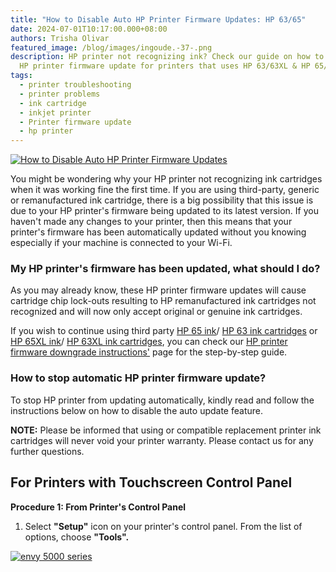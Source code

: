 ```yaml
---
title: "How to Disable Auto HP Printer Firmware Updates: HP 63/65"
date: 2024-07-01T10:17:00.000+08:00
authors: Trisha Olivar
featured_image: /blog/images/ingoude.-37-.png
description: HP printer not recognizing ink? Check our guide on how to stop auto
  HP printer firmware update for printers that uses HP 63/63XL & HP 65/65XL ink.
tags:
  - printer troubleshooting
  - printer problems
  - ink cartridge
  - inkjet printer
  - Printer firmware update
  - hp printer
---
```

[![How to Disable Auto HP Printer Firmware Updates](/blog/images/ingoude.-37-.png "How to Disable Auto HP Printer Firmware Updates")](/blog/images/ingoude.-37-.png)

You might be wondering why your HP printer not recognizing ink cartridges when it was working fine the first time. If you are using third-party, generic or remanufactured ink cartridge, there is a big possibility that this issue is due to your HP printer's firmware being updated to its latest version. If you haven't made any changes to your printer, then this means that your printer's firmware has been automatically updated without you knowing especially if your machine is connected to your Wi-Fi.

### My HP printer's firmware has been updated, what should I do?

As you may already know, these HP printer firmware updates will cause cartridge chip lock-outs resulting to HP remanufactured ink cartridges not recognized and will now only accept original or genuine ink cartridges.

If you wish to continue using third party [HP 65 ink](https://www.compandsave.com/hp/65-ink-cartridges/n9k02an-n9k01an-2-combo)/ [HP 63 ink cartridges](https://www.compandsave.com/hp/63-ink-cartridges/f6u62an-f6u61an-2-combo) or [HP 65XL ink](https://www.compandsave.com/hp/65xl-ink-cartridges/n9k04an-black)/ [HP 63XL ink cartridges](https://www.compandsave.com/hp/63xl-ink-cartridges/f6u64an-black), you can check our [HP printer firmware downgrade instructions'](https://www.compandsave.com/hp-printer-firmware-downgrade) page for the step-by-step guide.

### How to stop automatic HP printer firmware update?

To stop HP printer from updating automatically, kindly read and follow the instructions below on how to disable the auto update feature.

**NOTE:** Please be informed that using or compatible replacement printer ink cartridges will never void your printer warranty. Please contact us for any further questions.

## For Printers with Touchscreen Control Panel

**Procedure 1: From Printer's Control Panel**

1. Select **"Setup"** icon on your printer's control panel. From the list of options, choose **"Tools".**

[![envy 5000 series](/blog/images/1.jpg "envy 5000 series")](/blog/images/1.jpg)
